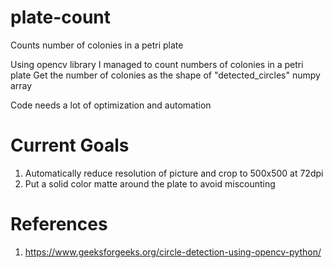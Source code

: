 # plate-count
Counts number of colonies in a petri plate

Using opencv library I managed to count numbers of colonies in a petri plate
Get the number of colonies as the shape of "detected_circles" numpy array

Code needs a lot of optimization and automation

# Current Goals

  1. Automatically reduce resolution of picture and crop to 500x500 at 72dpi
  2. Put a solid color matte around the plate to avoid miscounting
  
# References
  1. https://www.geeksforgeeks.org/circle-detection-using-opencv-python/
